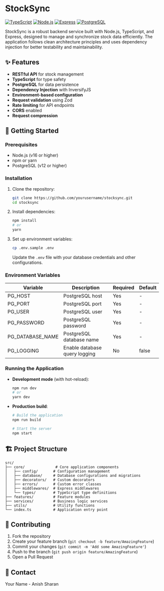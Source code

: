 # StockSync

[![TypeScript](https://img.shields.io/badge/TypeScript-007ACC?style=for-the-badge&logo=typescript&logoColor=white)](https://www.typescriptlang.org/)
[![Node.js](https://img.shields.io/badge/Node.js-43853D?style=for-the-badge&logo=node.js&logoColor=white)](https://nodejs.org/)
[![Express](https://img.shields.io/badge/Express.js-404D59?style=for-the-badge)](https://expressjs.com/)
[![PostgreSQL](https://img.shields.io/badge/PostgreSQL-316192?style=for-the-badge&logo=postgresql&logoColor=white)](https://www.postgresql.org/)

StockSync is a robust backend service built with Node.js, TypeScript, and Express, designed to manage and synchronize stock data efficiently. The application follows clean architecture principles and uses dependency injection for better testability and maintainability.

## ✨ Features

- **RESTful API** for stock management
- **TypeScript** for type safety
- **PostgreSQL** for data persistence
- **Dependency Injection** with InversifyJS
- **Environment-based configuration**
- **Request validation** using Zod
- **Rate limiting** for API endpoints
- **CORS** enabled
- **Request compression**

## 🚀 Getting Started

### Prerequisites

- Node.js (v16 or higher)
- npm or yarn
- PostgreSQL (v12 or higher)

### Installation

1. Clone the repository:
   ```bash
   git clone https://github.com/yourusername/stocksync.git
   cd stocksync
   ```

2. Install dependencies:
   ```bash
   npm install
   # or
   yarn
   ```

3. Set up environment variables:
   ```bash
   cp .env.sample .env
   ```
   Update the `.env` file with your database credentials and other configurations.

### Environment Variables

| Variable          | Description                     | Required | Default |
|-------------------|---------------------------------|----------|---------|
| PG_HOST           | PostgreSQL host                | Yes      | -       |
| PG_PORT           | PostgreSQL port                | Yes      | -       |
| PG_USER           | PostgreSQL user                | Yes      | -       |
| PG_PASSWORD       | PostgreSQL password            | Yes      | -       |
| PG_DATABASE_NAME  | PostgreSQL database name       | Yes      | -       |
| PG_LOGGING        | Enable database query logging  | No       | false   |

### Running the Application

- **Development mode** (with hot-reload):
  ```bash
  npm run dev
  # or
  yarn dev
  ```

- **Production build**:
  ```bash
  # Build the application
  npm run build
  
  # Start the server
  npm start
  ```

## 🏗 Project Structure

```
src/
├── core/              # Core application components
│   ├── config/       # Configuration management
│   ├── database/     # Database configurations and migrations
│   ├── decorators/   # Custom decorators
│   ├── errors/       # Custom error classes
│   ├── middlewares/  # Express middlewares
│   └── types/        # TypeScript type definitions
├── features/         # Feature modules
├── services/         # Business logic services
├── utils/            # Utility functions
└── index.ts          # Application entry point
```

## 🤝 Contributing

1. Fork the repository
2. Create your feature branch (`git checkout -b feature/AmazingFeature`)
3. Commit your changes (`git commit -m 'Add some AmazingFeature'`)
4. Push to the branch (`git push origin feature/AmazingFeature`)
5. Open a Pull Request

## 📧 Contact

Your Name - Anish Sharan

